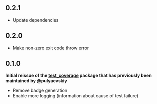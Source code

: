 ## 0.2.1

* Update dependencies

## 0.2.0

* Make non-zero exit code throw error

## 0.1.0

**Initial reissue of the [test_coverage](https://github.com/pulyaevskiy/test-coverage) package that has previously been maintained by @pulyaevskiy**

* Remove badge generation
* Enable more logging (information about cause of test failure)
